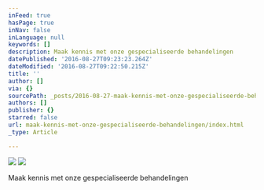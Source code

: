 ```yaml
---
inFeed: true
hasPage: true
inNav: false
inLanguage: null
keywords: []
description: Maak kennis met onze gespecialiseerde behandelingen
datePublished: '2016-08-27T09:23:23.264Z'
dateModified: '2016-08-27T09:22:50.215Z'
title: ''
author: []
via: {}
sourcePath: _posts/2016-08-27-maak-kennis-met-onze-gespecialiseerde-behandelingen.md
authors: []
publisher: {}
starred: false
url: maak-kennis-met-onze-gespecialiseerde-behandelingen/index.html
_type: Article

---
```

![](https://the-grid-user-content.s3-us-west-2.amazonaws.com/03562dac-c7a2-40be-a645-f2957b32d023.jpg)
![](https://the-grid-user-content.s3-us-west-2.amazonaws.com/e7fb9366-05dd-47eb-ab8e-ef020d83457c.jpg)

Maak kennis met onze gespecialiseerde behandelingen